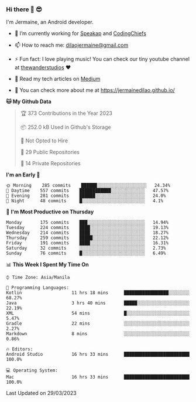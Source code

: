 ### Hi there 👋 😎
I'm Jermaine, an Android developer.

- 🔭 I’m currently working for [Speakap](https://www.speakap.com/) and [CodingChiefs](https://codingchiefs.com/en/)

- 📫 How to reach me: dilaojermaine@gmail.com

- ⚡ Fun fact: I love playing music! You can check our tiny youtube channel at [thewanderstudios](https://www.youtube.com/thewanderstudios) ♥️

- 📖 Read my tech articles on [Medium](https://jermainedilao.medium.com/)

- 👀 You can check more about me at https://jermainedilao.github.io/

<!--
**jermainedilao/jermainedilao** is a ✨ _special_ ✨ repository because its `README.md` (this file) appears on your GitHub profile.

Here are some ideas to get you started:

- 🔭 I’m currently working on ...
- 🌱 I’m currently learning ...
- 👯 I’m looking to collaborate on ...
- 🤔 I’m looking for help with ...
- 💬 Ask me about ...
- 📫 How to reach me: ...
- 😄 Pronouns: ...
- ⚡ Fun fact: ...
-->

<!--START_SECTION:waka-->
**🐱 My Github Data** 

> 🏆 373 Contributions in the Year 2023
 > 
> 📦 252.0 kB Used in Github's Storage 
 > 
> 🚫 Not Opted to Hire
 > 
> 📜 29 Public Repositories 
 > 
> 🔑 14 Private Repositories  
 > 
**I'm an Early 🐤** 

```text
🌞 Morning    285 commits    ██████░░░░░░░░░░░░░░░░░░░   24.34% 
🌆 Daytime    557 commits    ████████████░░░░░░░░░░░░░   47.57% 
🌃 Evening    281 commits    ██████░░░░░░░░░░░░░░░░░░░   24.0% 
🌙 Night      48 commits     █░░░░░░░░░░░░░░░░░░░░░░░░   4.1%

```
📅 **I'm Most Productive on Thursday** 

```text
Monday       175 commits    ███░░░░░░░░░░░░░░░░░░░░░░   14.94% 
Tuesday      224 commits    ████░░░░░░░░░░░░░░░░░░░░░   19.13% 
Wednesday    214 commits    ████░░░░░░░░░░░░░░░░░░░░░   18.27% 
Thursday     259 commits    █████░░░░░░░░░░░░░░░░░░░░   22.12% 
Friday       191 commits    ████░░░░░░░░░░░░░░░░░░░░░   16.31% 
Saturday     32 commits     ░░░░░░░░░░░░░░░░░░░░░░░░░   2.73% 
Sunday       76 commits     █░░░░░░░░░░░░░░░░░░░░░░░░   6.49%

```


📊 **This Week I Spent My Time On** 

```text
⌚︎ Time Zone: Asia/Manila

💬 Programming Languages: 
Kotlin                   11 hrs 18 mins      █████████████████░░░░░░░░   68.27% 
Java                     3 hrs 40 mins       █████░░░░░░░░░░░░░░░░░░░░   22.19% 
XML                      54 mins             █░░░░░░░░░░░░░░░░░░░░░░░░   5.47% 
Gradle                   22 mins             ░░░░░░░░░░░░░░░░░░░░░░░░░   2.27% 
Markdown                 8 mins              ░░░░░░░░░░░░░░░░░░░░░░░░░   0.86%

🔥 Editors: 
Android Studio           16 hrs 33 mins      █████████████████████████   100.0%

💻 Operating System: 
Mac                      16 hrs 33 mins      █████████████████████████   100.0%

```


 Last Updated on 29/03/2023
<!--END_SECTION:waka-->
